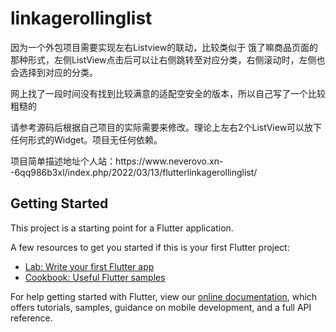 # linkagerollinglist


<p>因为一个外包项目需要实现左右Listview的联动，比较类似于 饿了嘛商品页面的那种形式，左侧ListView点击后可以让右侧跳转至对应分类，右侧滚动时，左侧也会选择到对应的分类。</p>

<p>网上找了一段时间没有找到比较满意的适配空安全的版本，所以自己写了一个比较粗糙的</p>

<p>请参考源码后根据自己项目的实际需要来修改。理论上左右2个ListView可以放下任何形式的Widget。项目无任何依赖。</p>

<p>项目简单描述地址个人站：https://www.neverovo.xn--6qq986b3xl/index.php/2022/03/13/flutterlinkagerollinglist/ </p>

## Getting Started

This project is a starting point for a Flutter application.

A few resources to get you started if this is your first Flutter project:

- [Lab: Write your first Flutter app](https://flutter.dev/docs/get-started/codelab)
- [Cookbook: Useful Flutter samples](https://flutter.dev/docs/cookbook)

For help getting started with Flutter, view our
[online documentation](https://flutter.dev/docs), which offers tutorials,
samples, guidance on mobile development, and a full API reference.
